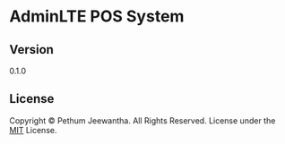 # AdminLTE POS System

## Version
0.1.0

## License
Copyright © Pethum Jeewantha. All Rights Reserved. License under the [MIT](LICENSE.txt) License.
